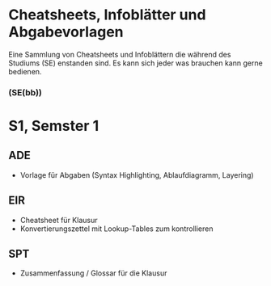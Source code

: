 # Cheatsheets, Infoblätter und Abgabevorlagen
Eine Sammlung von Cheatsheets und Infoblättern die während des Studiums (SE) enstanden sind.
Es kann sich jeder was brauchen kann gerne bedienen.
### (SE(bb))
# S1, Semster 1
## ADE
- Vorlage für Abgaben (Syntax Highlighting, Ablaufdiagramm, Layering)
## EIR
- Cheatsheet für Klausur
- Konvertierungszettel mit Lookup-Tables zum kontrollieren
## SPT
- Zusammenfassung / Glossar für die Klausur
